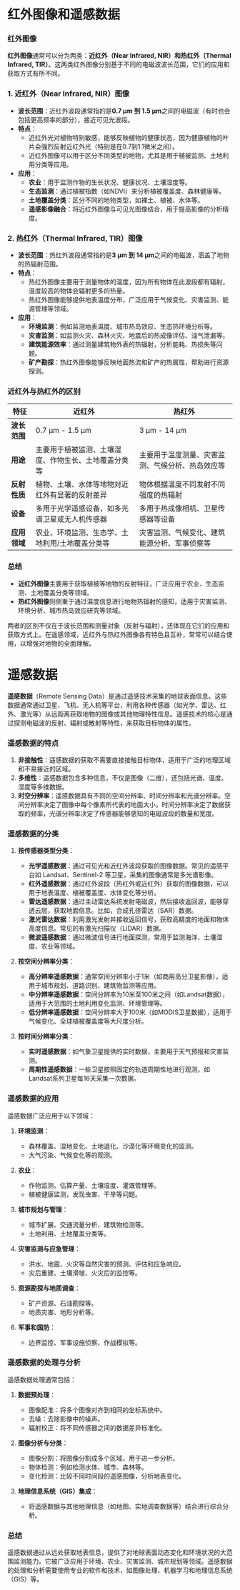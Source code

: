 # 红外图像和遥感数据

### 红外图像

**红外图像**通常可以分为两类：**近红外（Near Infrared, NIR）**和**热红外（Thermal Infrared, TIR）**。这两类红外图像分别基于不同的电磁波波长范围，它们的应用和获取方式有所不同。

### 1. **近红外（Near Infrared, NIR）图像**

- **波长范围**：近红外波段通常指的是**0.7 µm 到 1.5 µm**之间的电磁波（有时也会包括更高频率的部分），接近可见光波段。
- **特点**：
    - 近红外光对植物特别敏感，能够反映植物的健康状态，因为健康植物的叶片会强烈反射近红外光（特别是在0.7到1.1微米之间）。
    - 近红外图像可以用于区分不同类型的地物，尤其是用于植被监测、土地利用分类等应用。
- **应用**：
    - **农业**：用于监测作物的生长状况、健康状况、土壤湿度等。
    - **生态监测**：通过植被指数（如NDVI）来分析植被覆盖度、森林健康等。
    - **土地覆盖分类**：区分不同的地物类型，如裸土、植被、水体等。
    - **遥感影像融合**：将近红外图像与可见光图像结合，用于提高影像的分析精度。

### 2. **热红外（Thermal Infrared, TIR）图像**

- **波长范围**：热红外波段通常指的是**3 µm 到 14 µm**之间的电磁波，涵盖了地物的热辐射范围。
- **特点**：
    - 热红外图像主要用于测量物体的温度，因为所有物体在此波段都有辐射，温度较高的物体会辐射更多的热量。
    - 热红外图像能够提供地表温度分布，广泛应用于气候变化、灾害监测、能源管理等领域。
- **应用**：
    - **环境监测**：例如监测地表温度、城市热岛效应、生态热环境分析等。
    - **灾害监测**：如监测火灾、森林火灾、地震后的热成像评估、油气泄漏等。
    - **建筑能源效率**：通过测量建筑物外表的热辐射，分析能耗、热损失等问题。
    - **矿产勘探**：热红外图像能够反映地面热流和矿产的热属性，帮助进行资源探测。

### 近红外与热红外的区别

|特征|**近红外**|**热红外**|
|---|---|---|
|**波长范围**|0.7 µm - 1.5 µm|3 µm - 14 µm|
|**用途**|主要用于植被监测、土壤湿度、作物生长、土地覆盖分类等|主要用于温度测量、灾害监测、气候分析、热岛效应等|
|**反射性质**|植物、土壤、水体等地物对近红外有显著的反射差异|物体根据温度不同发射不同强度的热辐射|
|**设备**|多用于光学遥感设备，如多光谱卫星或无人机传感器|多用于热成像相机、卫星传感器等设备|
|**应用领域**|农业、环境监测、生态学、土地利用/土地覆盖分类等|灾害监测、气候变化、建筑能源分析、军事侦察等|

### 总结

- **近红外图像**主要用于获取植被等地物的反射特征，广泛应用于农业、生态监测、土地覆盖分类等领域。
- **热红外图像**则侧重于通过温度信息进行地物热辐射的感知，适用于灾害监测、环境分析、城市热岛效应研究等领域。

两者的区别不仅在于波长范围和测量对象（反射与辐射），还体现在它们的应用和获取方式上。在遥感领域，近红外与热红外图像各有特色且互补，常常可以结合使用，以增强对地物的全面理解。


# 遥感数据

**遥感数据**（Remote Sensing Data）是通过遥感技术采集的地球表面信息。这些数据通常通过卫星、飞机、无人机等平台，利用各种传感器（如光学、雷达、红外、激光等）从远距离获取地物的图像或其他物理特性信息。遥感技术的核心是通过探测电磁波的反射、辐射或散射等特性，来获取目标物体的属性。

### 遥感数据的特点

1. **非接触性**：遥感数据的获取不需要直接接触目标物体，适用于广泛的地理区域和不易接近的区域。
2. **多维性**：遥感数据包含多种信息，不仅是图像（二维），还包括光谱、温度、湿度等多维数据。
3. **时空分辨率**：遥感数据具有不同的空间分辨率、时间分辨率和光谱分辨率。空间分辨率决定了图像中每个像素所代表的地面大小，时间分辨率决定了数据获取的频率，光谱分辨率决定了传感器能够感知的电磁波段的数量和宽度。

### 遥感数据的分类

1. **按传感器类型分类**：
    
    - **光学遥感数据**：通过可见光和近红外波段获取的图像数据。常见的遥感平台如 Landsat、Sentinel-2 等卫星，采集的图像通常是多光谱影像。
    - **红外遥感数据**：通过红外波段（热红外或近红外）获取的图像数据，可以用于地表温度、植被覆盖度、水体变化等分析。
    - **雷达遥感数据**：通过主动雷达系统发射电磁波，然后接收返回波，能够穿透云层，获取地面信息。比如，合成孔径雷达（SAR）数据。
    - **激光雷达数据**：利用激光发射并接收返回信号，获取高精度的地面和物体高度信息。常见的有激光扫描仪（LiDAR）数据。
    - **微波遥感数据**：通过微波信号进行地面探测，常用于监测海洋、土壤湿度、农业等领域。
2. **按空间分辨率分类**：
    
    - **高分辨率遥感数据**：通常空间分辨率小于1米（如商用高分卫星影像），适用于城市规划、道路识别、建筑物监测等应用。
    - **中分辨率遥感数据**：空间分辨率为10米至100米之间（如Landsat数据），适用于大范围的土地利用变化监测、环境管理等。
    - **低分辨率遥感数据**：空间分辨率大于100米（如MODIS卫星数据），适用于气候变化、全球植被覆盖度等大尺度分析。
3. **按时间分辨率分类**：
    
    - **实时遥感数据**：如气象卫星提供的实时数据，主要用于天气预报和灾害监测。
    - **周期性遥感数据**：一些卫星按照固定的轨道周期性地进行观测，如Landsat系列卫星每16天采集一次数据。

### 遥感数据的应用

遥感数据广泛应用于以下领域：

1. **环境监测**：
    
    - 森林覆盖、湿地变化、土地退化、沙漠化等环境变化的监测。
    - 大气污染、气候变化等的观测。
2. **农业**：
    
    - 作物监测、估算产量、土壤湿度、灌溉管理等。
    - 植被健康监测，发现虫害、干旱等问题。
3. **城市规划与管理**：
    
    - 城市扩展、交通流量分析、建筑物检测等。
    - 土地利用、土地覆盖分类等。
4. **灾害监测与应急管理**：
    
    - 洪水、地震、火灾等自然灾害的预测、评估和应急响应。
    - 灾后重建、土壤滑坡、火灾后的监控等。
5. **资源勘探与地质调查**：
    
    - 矿产资源、石油勘探等。
    - 地质灾害、地形分析等。
6. **军事和国防**：
    
    - 边界监控、军事设施侦察、作战模拟等。

### 遥感数据的处理与分析

遥感数据处理通常包括：

1. **数据预处理**：
    
    - 图像配准：将多个图像对齐到相同的坐标系统中。
    - 去噪：去除影像中的噪声。
    - 辐射校正：将不同传感器之间的数据差异标准化。
2. **图像分析与分类**：
    
    - 图像分割：将图像分割成多个区域，用于进一步分析。
    - 物体检测：例如检测水体、城市、森林等。
    - 变化检测：比较不同时间段的遥感图像，分析地表变化。
3. **地理信息系统（GIS）集成**：
    
    - 将遥感数据与其他地理信息（如地图、实地调查数据等）结合进行综合分析。

### 总结

遥感数据通过从远处获取地表信息，提供了对地球表面动态变化和环境状况的大范围监测能力。它被广泛应用于环境、农业、灾害监测、城市规划等领域。遥感数据的处理和分析需要使用专业的软件和技术，如图像处理、机器学习和地理信息系统（GIS）等。